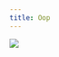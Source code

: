 ```yaml
---
title: Oop
---
```


<img src="http://img.hb.aicdn.com/554fac74cd626d9a4435bc723f8d33a1bd6d18c01df5fd-BJEGb9_fw658" />
